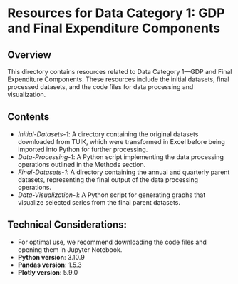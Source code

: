 # Resources for Data Category 1: GDP and Final Expenditure Components

## Overview

This directory contains resources related to Data Category 1—GDP and Final Expenditure Components. These resources include the initial datasets, final processed datasets, and the code files for data processing and visualization.

## Contents
- *Initial-Datasets-1*: A directory containing the original datasets downloaded from TUIK, which were transformed in Excel before being imported into Python for further processing.
- *Data-Processing-1*: A Python script implementing the data processing operations outlined in the Methods section.
- *Final-Datasets-1*: A directory containing the annual and quarterly parent datasets, representing the final output of the data processing operations.
- *Data-Visualization-1*: A Python script for generating graphs that visualize selected series from the final parent datasets.

## Technical Considerations:
- For optimal use, we recommend downloading the code files and opening them in Jupyter Notebook.
- **Python version**: 3.10.9
- **Pandas version**: 1.5.3
- **Plotly version**: 5.9.0
